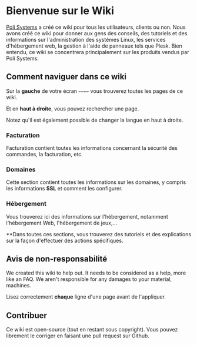 # Bienvenue sur le Wiki

[Poli Systems](https://polisystems.ch) a créé ce wiki pour tous les utilisateurs, clients ou non. Nous avons créé ce wiki pour donner aux gens des conseils, des tutoriels et des informations sur l'administration des systèmes Linux, les services d'hébergement web, la gestion à l'aide de panneaux tels que Plesk. 
Bien entendu, ce wiki se concentrera principalement sur les produits vendus par Poli Systems.

## Comment naviguer dans ce wiki

Sur la **gauche** de votre écran `←←←←` vous trouverez toutes les pages de ce wiki.

Et en **haut à droite**, vous pouvez rechercher une page.

Notez qu'il est également possible de changer la langue en haut à droite.

### Facturation

Facturation contient toutes les informations concernant la sécurité des commandes, la facturation, etc.

### Domaines

Cette section contient toutes les informations sur les domaines, y compris les informations **SSL** et comment les configurer.

### Hébergement

Vous trouverez ici des informations sur l'hébergement, notamment l'hébergement Web, l'hébergement de jeux,...

**Dans toutes ces sections, vous trouverez des tutoriels et des explications sur la façon d'effectuer des actions spécifiques.
## Avis de non-responsabilité

We created this wiki to help out. It needs to be considered as a help, more like an FAQ. We aren't responsible for any damages to your material, machines.

Lisez correctement **chaque** ligne d'une page avant de l'appliquer.

## Contribuer

Ce wiki est open-source (tout en restant sous copyright). Vous pouvez librement le corriger en faisant une pull request sur Github.
